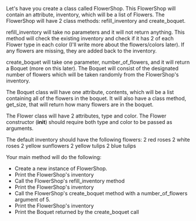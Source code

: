 Let's have you create a class called FlowerShop. This FlowerShop will contain an attribute, inventory, which will be a list of Flowers. The FlowerShop will have 2 class methods: refill_inventory and create_boquet.

refill_inventory will take no parameters and it will not return anything. This method will check the existing inventory and check if it has 2 of each Flower type in each color (I'll write more about the flowers/colors later). If any flowers are missing, they are added back to the  inventory.

create_boquet will take one parameter, number_of_flowers, and it will return a Boquet (more on this later). The Boquet will consist of the designated number of flowers which will be taken randomly from the FlowerShop's inventory.

The Boquet class will have one attribute, contents, which will be a list containing all of the flowers in the boquet. It will also have a class method, get_size, that will return how many flowers are in the boquet.

The Flower class will have 2 attributes, type and color. The Flower constructor (__init__) should require both type and color to be passed as arguments.

The default inventory should have the following flowers:
2 red roses
2 white roses
2 yellow sunflowers
2 yellow tulips
2 blue tulips

Your main method will do the following:
 - Create a new instance of FlowerShop.
 - Print the FlowerShop's inventory
 - Call the FlowerShop's refill_inventory method
 - Print the FlowerShop's inventory
 - Call the FlowerShop's create_boquet method with a number_of_flowers argument of 5.
 - Print the FlowerShop's inventory
 - Print the Boquet returned by the create_boquet call
